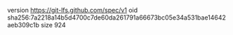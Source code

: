 version https://git-lfs.github.com/spec/v1
oid sha256:7a2218a14b5d4700c7de60da261791a66673bc05e34a531bae14642aeb309c1b
size 924
